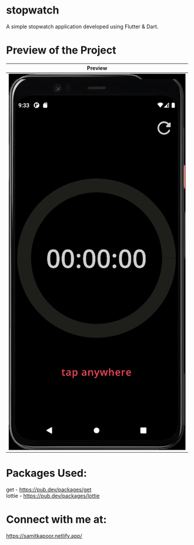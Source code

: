 # stopwatch

A simple stopwatch application developed using Flutter & Dart.

# Preview of the Project

Preview            |  
:-------------------------:|
![Screenshot_1643197133](https://github.com/samitkapoor/stopwatch/blob/master/assets/preview.gif)| 


# Packages Used: 
get - https://pub.dev/packages/get <br />
lottie - https://pub.dev/packages/lottie <br />

# Connect with me at:
https://samitkapoor.netlify.app/
